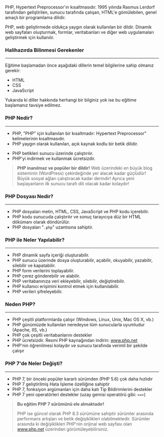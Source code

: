 PHP, Hypertext Preprocessor'ın kısaltmasıdır. 1995 yılında Rasmus Lerdorf tarafından geliştirilen, sunucu tarafında çalışan, HTML'e gömülebilen, genel amaçlı bir programlama dilidir.

PHP, web geliştirmede oldukça yaygın olarak kullanılan bir dildir. Dinamik web sayfaları oluşturmak, formlar, veritabanları ve diğer web uygulamaları geliştirmek için kullanılır.

### Halihazırda Bilinmesi Gerekenler
---
Eğitime başlamadan önce aşağıdaki dillerin temel bilgilerine sahip olmanız gerekir: 

- HTML
- CSS
- JavaScript

Yukarıda ki diller hakkında herhangi bir bilginiz yok ise bu eğitime başlamanız tavsiye edilmez.

### PHP Nedir?
---
- PHP, "PHP" için kullanılan bir kısaltmadır: Hypertext Preprocessor" kelimelerinin kısaltmasıdır.
- PHP yaygın olarak kullanılan, açık kaynak kodlu bir betik dilidir.
* PHP betikleri sunucu üzerinde çalıştırılır.
* PHP'yi indirmek ve kullanmak ücretsizdir.

>**PHP inanılmaz ve popüler bir dildir!**
>Web üzerindeki en büyük blog sisteminin (WordPress) çekirdeğinde yer alacak kadar güçlüdür!
>Büyük sosyal ağları çalıştıracak kadar derindir!
>Ayrıca yeni başlayanların ilk sunucu tarafı dili olacak kadar kolaydır!

### PHP Dosyası Nedir?
---
- PHP dosyaları metin, HTML, CSS, JavaScript ve PHP kodu içerebilir.
- PHP kodu sunucuda çalıştırılır ve sonuç tarayıcıya düz bir HTML dökümanı olarak döndürülür.
- PHP dosyaları "`.php`" uzantısına sahiptir.

### PHP ile Neler Yapılabilir?
---
- PHP dinamik sayfa içeriği oluşturabilir.
- PHP sunucu üzerinde dosya oluşturabilir, açabilir, okuyabilir, yazabilir, silebilir ve kapatabilir.
- PHP form verilerini toplayabilir.
- PHP çerez gönderebilir ve alabilir.
- PHP veritabanınıza veri ekleyebilir, silebilir, değiştirebilir.
- PHP kullanıcı erişimini kontrol etmek için kullanılabilir.
- PHP verileri şifreleyebilir.

### Neden PHP?
---
- PHP çeşitli platformlarda çalışır (Windows, Linux, Unix, Mac OS X, vb.)
- PHP günümüzde kullanılan neredeyse tüm sunucularla uyumludur (Apache, IIS, vb.)
- PHP çok çeşitli veritabanlarını destekler
- PHP ücretsizdir. Resmi PHP kaynağından indirin: www.php.net
- PHP'nin öğrenilmesi kolaydır ve sunucu tarafında verimli bir şekilde çalışır

### PHP 7'de Neler Değişti?
---
- PHP 7, bir önceki popüler kararlı sürümden (PHP 5.6) çok daha hızlıdır
- PHP 7 geliştirilmiş Hata İşleme özelliğine sahiptir
- PHP 7, fonksiyon argümanları için daha katı Tip Bildirimlerini destekler
- PHP 7 yeni operatörleri destekler (uzay gemisi operatörü gibi: `<=>`)

> **Bu eğitim PHP 7 sürümünü ele almaktadır!**
> 
> PHP ise güncel olarak PHP 8.3 sürümüne sahiptir sürümler arasında performans artışları ve betik değişiklikleri olabilmektedir. Sürümler arasında ki değişiklikleri PHP'nin orijinal web sayfası olan www.php.net üzerinden görüntüleyebilirsiniz.
